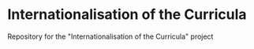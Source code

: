 # Internationalisation of the Curricula

Repository for the "Internationalisation of the Curricula" project
